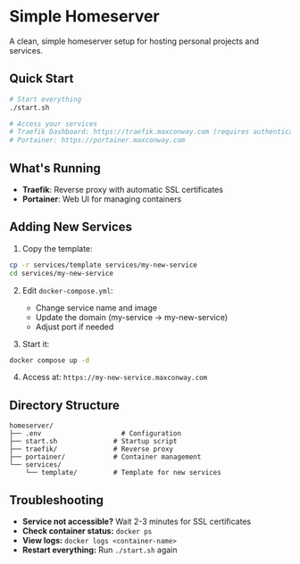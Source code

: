 # Simple Homeserver

A clean, simple homeserver setup for hosting personal projects and services.

## Quick Start

```bash
# Start everything
./start.sh

# Access your services
# Traefik Dashboard: https://traefik.maxconway.com (requires authentication)
# Portainer: https://portainer.maxconway.com
```

## What's Running

- **Traefik**: Reverse proxy with automatic SSL certificates
- **Portainer**: Web UI for managing containers

## Adding New Services

1. Copy the template:
```bash
cp -r services/template services/my-new-service
cd services/my-new-service
```

2. Edit `docker-compose.yml`:
   - Change service name and image
   - Update the domain (my-service → my-new-service)
   - Adjust port if needed

3. Start it:
```bash
docker compose up -d
```

4. Access at: `https://my-new-service.maxconway.com`

## Directory Structure

```
homeserver/
├── .env                    # Configuration
├── start.sh              # Startup script
├── traefik/              # Reverse proxy
├── portainer/            # Container management
└── services/
    └── template/         # Template for new services
```

## Troubleshooting

- **Service not accessible?** Wait 2-3 minutes for SSL certificates
- **Check container status:** `docker ps`
- **View logs:** `docker logs <container-name>`
- **Restart everything:** Run `./start.sh` again
